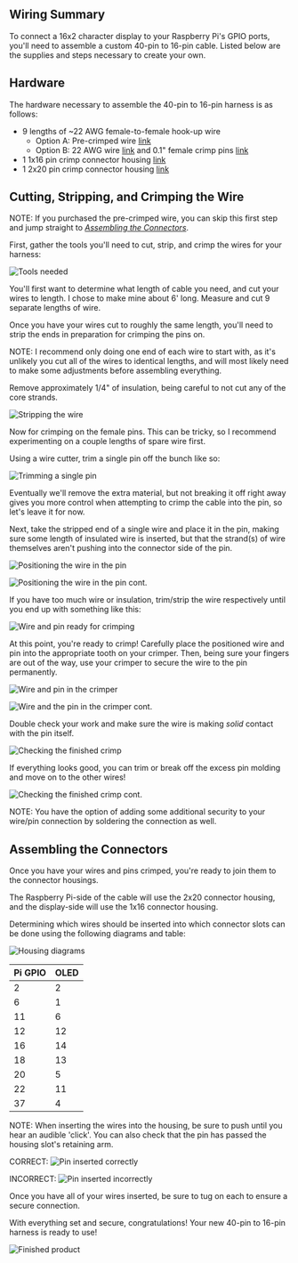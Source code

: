 ## Wiring Summary

To connect a 16x2 character display to your Raspberry Pi's GPIO ports, you'll need to assemble a custom 40-pin to 16-pin cable.  Listed below are the supplies and steps necessary to create your own.

## Hardware

The hardware necessary to assemble the 40-pin to 16-pin harness is as follows:

* 9 lengths of ~22 AWG female-to-female hook-up wire
    * Option A: Pre-crimped wire [link](https://www.pololu.com/category/71/wires-with-pre-crimped-terminals)
    * Option B: 22 AWG wire [link](https://www.sparkfun.com/products/11375) and 0.1" female crimp pins [link](https://www.pololu.com/product/1930)
* 1 1x16 pin crimp connector housing [link](https://www.pololu.com/product/1920)
* 1 2x20 pin crimp connector housing [link](https://www.pololu.com/product/1992)

## Cutting, Stripping, and Crimping the Wire

NOTE: If you purchased the pre-crimped wire, you can skip this first step and jump straight to *[Assembling the Connectors](#assembling)*.

First, gather the tools you'll need to cut, strip, and crimp the wires for your harness:

![Tools needed](http://i.imgur.com/OlbxBJn.jpg)

You'll first want to determine what length of cable you need, and cut your wires to length.  I chose to make mine about 6' long.  Measure and cut 9 separate lengths of wire.

Once you have your wires cut to roughly the same length, you'll need to strip the ends in preparation for crimping the pins on.

NOTE: I recommend only doing one end of each wire to start with, as it's unlikely you cut all of the wires to identical lengths, and will most likely need to make some adjustments before assembling everything.

Remove approximately 1/4" of insulation, being careful to not cut any of the core strands.

![Stripping the wire](http://i.imgur.com/YzJ4VqI.jpg)

Now for crimping on the female pins.  This can be tricky, so I recommend experimenting on a couple lengths of spare wire first.

Using a wire cutter, trim a single pin off the bunch like so:

![Trimming a single pin](http://i.imgur.com/sV27zmI.jpg)

Eventually we'll remove the extra material, but not breaking it off right away gives you more control when attempting to crimp the cable into the pin, so let's leave it for now.

Next, take the stripped end of a single wire and place it in the pin, making sure some length of insulated wire is inserted, but that the strand(s) of wire themselves aren't pushing into the connector side of the pin.

![Positioning the wire in the pin](http://i.imgur.com/guoPdB6.jpg)

![Positioning the wire in the pin cont.](http://i.imgur.com/Z9lLNby.jpg)

If you have too much wire or insulation, trim/strip the wire respectively until you end up with something like this:

![Wire and pin ready for crimping](http://i.imgur.com/fewzLKT.jpg)

At this point, you're ready to crimp!  Carefully place the positioned wire and pin into the appropriate tooth on your crimper.  Then, being sure your fingers are out of the way, use your crimper to secure the wire to the pin permanently.

![Wire and pin in the crimper](http://i.imgur.com/oqBe3zO.jpg)

![Wire and the pin in the crimper cont.](http://i.imgur.com/qIef6Nh.jpg)

Double check your work and make sure the wire is making *solid* contact with the pin itself.

![Checking the finished crimp](http://i.imgur.com/ykG4b1O.jpg)

If everything looks good, you can trim or break off the excess pin molding and move on to the other wires!

![Checking the finished crimp cont.](http://i.imgur.com/o4MDpCB.jpg)

NOTE: You have the option of adding some additional security to your wire/pin connection by soldering the connection as well.

## Assembling the Connectors<a name="assembling"></a>

Once you have your wires and pins crimped, you're ready to join them to the connector housings.

The Raspberry Pi-side of the cable will use the 2x20 connector housing, and the display-side will use the 1x16 connector housing.

Determining which wires should be inserted into which connector slots can be done using the following diagrams and table:

![Housing diagrams](http://i.imgur.com/BjkKgqn.jpg)

| Pi GPIO | OLED |
| --- | --- |
| 2 | 2 |
| 6 | 1 |
| 11 | 6 |
| 12 | 12 |
| 16 | 14 |
| 18 | 13 |
| 20 | 5 |
| 22 | 11 |
| 37 | 4 |

NOTE: When inserting the wires into the housing, be sure to push until you hear an audible 'click'.  You can also check that the pin has passed the housing slot's retaining arm.

CORRECT:
![Pin inserted correctly](http://i.imgur.com/V0f4DbP.jpg)

INCORRECT:
![Pin inserted incorrectly](http://i.imgur.com/deteX2x.jpg)

Once you have all of your wires inserted, be sure to tug on each to ensure a secure connection.

With everything set and secure, congratulations!  Your new 40-pin to 16-pin harness is ready to use!

![Finished product](http://i.imgur.com/ojMEf9U.jpg)